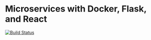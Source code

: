 # Microservices with Docker, Flask, and React
[![Build Status](https://travis-ci.org/zzzzasd/testdriven-app.svg?branch=master)](https://travis-ci.org/zzzzasd/testdriven-app)